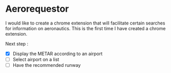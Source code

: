# Aerorequestor

I would like to create a chrome extension that will facilitate certain searches for information on aeronautics.
This is the first time I have created a chrome extension.

Next step :

- [x] Display the METAR according to an airport
- [ ] Select airport on a list
- [ ] Have the recommended runway
